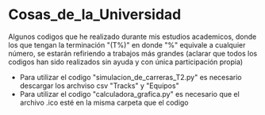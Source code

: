 # Cosas_de_la_Universidad
Algunos codigos que he realizado durante mis estudios academicos, donde los que tengan la terminación "(T%)" en donde  "%" equivale a cualquier número, se estarán refiriendo a trabajos más grandes (aclarar que todos los codigos han sido realizados sin ayuda y con única participación propia)

  * Para utilizar el codigo "simulacion_de_carreras_T2.py" es necesario descargar los archviso csv "Tracks" y "Equipos"
  * Para utilizar el codigo "calculadora_grafica.py" es necesario que el archivo .ico esté en la misma carpeta que el codigo
